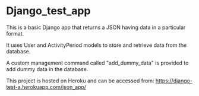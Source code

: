 # Django_test_app

This is a basic Django app that returns a JSON having data in a particular format. 

It uses User and ActivityPeriod models to store and retrieve data from the database.

A custom management command called "add_dummy_data" is provided to add dummy data in the database.

This project is hosted on Heroku and can be accessed from: https://django-test-a.herokuapp.com/json_app/

